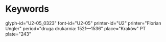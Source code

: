 # Keywords
glyph-id="U2-05_0323"
font-id="U2-05"
printer-id="U2"
printer="Florian Ungler"
period="druga drukarnia: 1521—1536"
place="Kraków"
PT plate="243"
